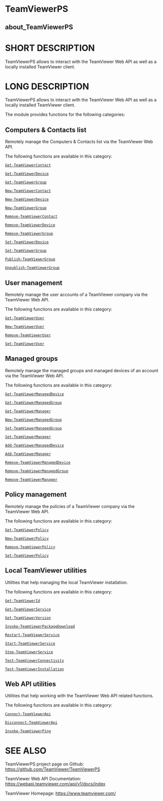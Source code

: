 # TeamViewerPS

## about_TeamViewerPS

# SHORT DESCRIPTION

TeamViewerPS allows to interact with the TeamViewer Web API as well as a locally
installed TeamViewer client.

# LONG DESCRIPTION

TeamViewerPS allows to interact with the TeamViewer Web API as well as a locally
installed TeamViewer client.

The module provides functions for the following categories:

## Computers & Contacts list

Remotely manage the Computers & Contacts list via the TeamViewer Web API.

The following functions are available in this category:

[`Get-TeamViewerContact`](commands/Get-TeamViewerContact.md)

[`Get-TeamViewerDevice`](commands/Get-TeamViewerDevice.md)

[`Get-TeamViewerGroup`](commands/Get-TeamViewerGroup.md)

[`New-TeamViewerContact`](commands/New-TeamViewerContact.md)

[`New-TeamViewerDevice`](commands/New-TeamViewerDevice.md)

[`New-TeamViewerGroup`](commands/New-TeamViewerGroup.md)

[`Remove-TeamViewerContact`](commands/Remove-TeamViewerContact.md)

[`Remove-TeamViewerDevice`](commands/Remove-TeamViewerDevice.md)

[`Remove-TeamViewerGroup`](commands/Remove-TeamViewerGroup.md)

[`Set-TeamViewerDevice`](commands/Set-TeamViewerDevice.md)

[`Set-TeamViewerGroup`](commands/Set-TeamViewerGroup.md)

[`Publish-TeamViewerGroup`](commands/Publish-TeamViewerGroup.md)

[`Unpublish-TeamViewerGroup`](commands/Unpublish-TeamViewerGroup.md)

## User management

Remotely manage the user accounts of a TeamViewer company via the TeamViewer
Web API.

The following functions are available in this category:

[`Get-TeamViewerUser`](commands/Get-TeamViewerUser.md)

[`New-TeamViewerUser`](commands/New-TeamViewerUser.md)

[`Remove-TeamViewerUser`](commands/Remove-TeamViewerUser.md)

[`Set-TeamViewerUser`](commands/Set-TeamViewerUser.md)

## Managed groups

Remotely manage the managed groups and managed devices of an account via the
TeamViewer Web API.

The following functions are available in this category:

[`Get-TeamViewerManagedDevice`](commands/Get-TeamViewerManagedDevice.md)

[`Get-TeamViewerManagedGroup`](commands/Get-TeamViewerManagedGroup.md)

[`Get-TeamViewerManager`](commands/Get-TeamViewerManager.md)

[`New-TeamViewerManagedGroup`](commands/New-TeamViewerManagedGroup.md)

[`Set-TeamViewerManagedGroup`](commands/Set-TeamViewerManagedGroup.md)

[`Set-TeamViewerManager`](commands/Set-TeamViewerManager.md)

[`Add-TeamViewerManagedDevice`](commands/Add-TeamViewerManagedDevice.md)

[`Add-TeamViewerManager`](commands/Add-TeamViewerManager.md)

[`Remove-TeamViewerManagedDevice`](commands/Remove-TeamViewerManagedDevice.md)

[`Remove-TeamViewerManagedGroup`](commands/Remove-TeamViewerManagedGroup.md)

[`Remove-TeamViewerManager`](commands/Remove-TeamViewerManager.md)

## Policy management

Remotely manage the policies of a TeamViewer company via the TeamViewer Web API.

The following functions are available in this category:

[`Get-TeamViewerPolicy`](commands/Get-TeamViewerPolicy.md)

[`New-TeamViewerPolicy`](commands/New-TeamViewerPolicy.md)

[`Remove-TeamViewerPolicy`](commands/Remove-TeamViewerPolicy.md)

[`Set-TeamViewerPolicy`](commands/Set-TeamViewerPolicy.md)

## Local TeamViewer utilities

Utilities that help managing the local TeamViewer installation.

The following functions are available in this category:

[`Get-TeamViewerId`](commands/Get-TeamViewerId.md)

[`Get-TeamViewerService`](commands/Get-TeamViewerService.md)

[`Get-TeamViewerVersion`](commands/Get-TeamViewerVersion.md)

[`Invoke-TeamViewerPackageDownload`](commands/Invoke-TeamViewerPackageDownload.md)

[`Restart-TeamViewerService`](commands/Restart-TeamViewerService.md)

[`Start-TeamViewerService`](commands/Start-TeamViewerService.md)

[`Stop-TeamViewerService`](commands/Stop-TeamViewerService.md)

[`Test-TeamViewerConnectivity`](commands/Test-TeamViewerConnectivity.md)

[`Test-TeamViewerInstallation`](commands/Test-TeamViewerInstallation.md)

## Web API utilities

Utilities that help working with the TeamViewer Web API related functions.

The following functions are available in this category:

[`Connect-TeamViewerApi`](commands/Connect-TeamViewerApi.md)

[`Disconnect-TeamViewerApi`](commands/Disconnect-TeamViewerApi.md)

[`Invoke-TeamViewerPing`](commands/Invoke-TeamViewerPing.md)

# SEE ALSO

TeamViewerPS project page on Github: <https://github.com/TeamViewer/TeamViewerPS>

TeamViewer Web API Documentation: <https://webapi.teamviewer.com/api/v1/docs/index>

TeamViewer Homepage: <https://www.teamviewer.com/>

